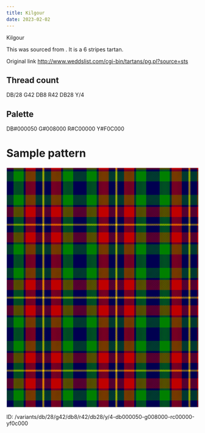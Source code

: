 ```yaml
---
title: Kilgour
date: 2023-02-02
---
```

Kilgour

This was sourced from <no value>.  It is a 6 stripes tartan.

Original link http://www.weddslist.com/cgi-bin/tartans/pg.pl?source=sts

## Thread count
DB/28 G42 DB8 R42 DB28 Y/4

## Palette
DB#000050 G#008000 R#C00000 Y#F0C000

# Sample pattern

![Tartan detail](tartan.png "DB/28 G42 DB8 R42 DB28 Y/4 tartan")

ID: /variants/db/28/g42/db8/r42/db28/y/4-db000050-g008000-rc00000-yf0c000